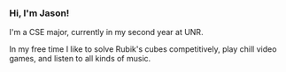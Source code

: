 ### Hi, I'm Jason!
I'm a CSE major, currently in my second year at UNR.

In my free time I like to solve Rubik's cubes competitively, play chill video games, and listen to all kinds of music.


